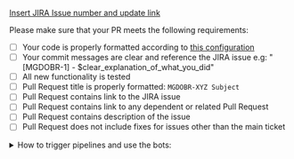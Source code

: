 [Insert JIRA Issue number and update link](https://issues.redhat.com/browse/MGDOBR-) 

Please make sure that your PR meets the following requirements:

- [ ] Your code is properly formatted according to [this configuration](https://github.com/kiegroup/kogito-runtimes/tree/main/kogito-build/kogito-ide-config)
- [ ] Your commit messages are clear and reference the JIRA issue e.g: "[MGDOBR-1] - $clear_explanation_of_what_you_did"
- [ ] All new functionality is tested
- [ ] Pull Request title is properly formatted: `MGDOBR-XYZ Subject`
- [ ] Pull Request contains link to the JIRA issue
- [ ] Pull Request contains link to any dependent or related Pull Request
- [ ] Pull Request contains description of the issue
- [ ] Pull Request does not include fixes for issues other than the main ticket

<details>
<summary>
How to trigger pipelines and use the bots:
</summary>

* <b>Run the end to end pipeline</b>  
  Annotate the pull request with the label: `safe to test`. If you want to run the pipeline again, remove and add it again.

* <b>Rebase the pull request</b>  
  Comment with: `/rebase`.

</details>
